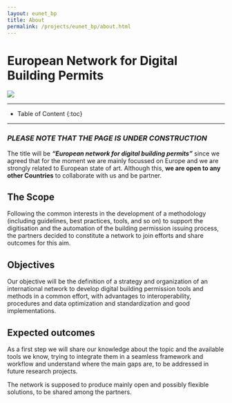 ```yaml
---
layout: eunet_bp
title: About
permalink: /projects/eunet_bp/about.html
---
```




<h1>European Network for Digital Building Permits</h1>


<div class="row">
  <div class="col-sm-12 col-xs-12"><img class="img-responsive" src="{{ "/projects/eunet_bp/img/provheader3.png" }}" style="max-height: 300px"></div>
</div>


- - -

* Table of Content
{:toc}

- - -

### *PLEASE NOTE THAT THE PAGE IS UNDER CONSTRUCTION*

The title will be  ***“European network for digital building permits”*** since we agreed that for the moment we are mainly focussed on Europe and we are strongly related to European state of art. Although this, **we are open to any other Countries** to collaborate with us and be partner.

## The Scope

Following the common interests in the development of a methodology (including guidelines, best practices, tools, and so on) to support the digitisation and the automation of the building permission issuing process, the partners decided to constitute a network to join efforts and share outcomes for this aim.

## Objectives

Our objective will be the definition of a strategy and organization of an international network to develop digital building permission tools and methods in a common effort, with advantages to interoperability, procedures and data optimization and standardization and good implementations.


## Expected outcomes

As a first step we will share our knowledge about the topic and the available tools we know, trying to integrate them in a seamless framework and workflow and understand where the main gaps are, to be addressed in future research projects.

The network is supposed to produce mainly open and possibly flexible solutions, to be shared among the partners.

